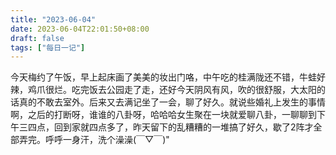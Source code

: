 ```yaml
---
title: "2023-06-04"
date: 2023-06-04T22:01:50+08:00
draft: false
tags: ["每日一记"]
---
```


今天梅约了午饭，早上起床画了美美的妆出门咯，中午吃的桂满陇还不错，牛蛙好辣，鸡爪很烂。吃完饭去公园走了走，还好今天阴风有风，吹的很舒服，大太阳的话真的不敢去室外。后来又去满记坐了一会，聊了好久。就说些婚礼上发生的事情啊，之后的打断呀，谁谁的八卦呀，哈哈哈女生聚在一块就爱聊八卦，一聊聊到下午三四点，回到家就四点多了，昨天留下的乱糟糟的一堆搞了好久，歇了2阵才全部弄完。呼呼一身汗，洗个澡澡(￣▽￣)"